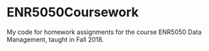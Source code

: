 # ENR5050Coursework


My code for homework assignments for the course ENR5050 Data Management, taught in Fall 2018.
